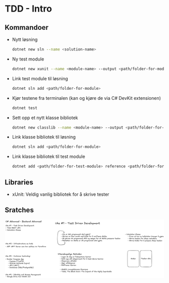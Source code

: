 # TDD - Intro

## Kommandoer

- Nytt løsning
  ```sh
  dotnet new sln --name <solution-name>
  ```
- Ny test module
  ```sh
  dotnet new xunit --name <module-name> --output <path/folder-for-module>
  ```
- Link test module til løsning
  ```sh
  dotnet sln add <path/folder-for-module>
  ```
- Kjør testene fra terminalen (kan og kjøre de via C# DevKit extensionen)
  ```sh
  dotnet test
  ```
- Sett opp et nytt klasse bibliotek
  ```sh
  dotnet new classlib --name <module-name> --output <path/folder-for-module>
  ```
- Link klasse bibliotek til løsning
  ```sh
  dotnet sln add <path/folder-for-module>
  ```
- Link klasse bibliotek til test module
  ```sh
  dotnet add <path/folder-for-test-module> reference <path/folder-for-class-module>
  ```

## Libraries

- xUnit: Veldig vanlig bibliotek for å skrive tester

## Sratches

![Skratches](/docs/tdd-skratches.png)
